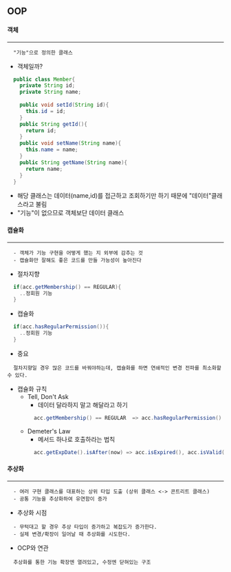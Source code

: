 ## OOP

#### 객체
---
```
  "기능"으로 정의한 클래스
```

+ 객체일까?
```JAVA
  public class Member{
    private String id;
    private String name;
    
    public void setId(String id){
      this.id = id;
    }
    public String getId(){
      return id;
    }
    public void setName(String name){
      this.name = name;
    }
    public String getName(String name){
      return name;
    }
  }
```
+ 해당 클래스는 데이터(name,id)를 접근하고 조회하기만 하기 때문에 "데이터"클래스라고 불림
+ "기능"이 없으므로 객체보단 데이터 클래스


#### 캡슐화
---
```
  - 객체가 기능 구현을 어떻게 했는 지 외부에 감추는 것
  - 캡슐화만 잘해도 좋은 코드를 만들 가능성이 높아진다
```

+ 절차지향
```java
  if(acc.getMembership() == REGULAR){
    ..정회원 기능
  }
```

+ 캡슐화
```JAVA
  if(acc.hasRegularPermission()){
    ..정회원 기능
  }
```


+ 중요
```
  절차지향일 경우 많은 코드를 바꿔야하는데, 캡슐화를 하면 연쇄적인 변경 전파를 최소화할 수 있다.
```

+ 캡슐화 규칙
  + Tell, Don't Ask
    + 데이터 달라하지 말고 해달라고 하기
    ```java
      acc.getMembership() == REGULAR  => acc.hasRegularPermission()
    ```
  + Demeter's Law
    + 메서드 하나로 호출하라는 법칙
    ```java
      acc.getExpDate().isAfter(now) => acc.isExpired(), acc.isValid(now)
    ```
    

#### 추상화
---
```
  - 여러 구현 클래스를 대표하는 상위 타입 도출 (상위 클래스 <-> 콘트리트 클래스)
  - 공통 기능을 추상화하여 유연함이 증가
```

  + 추상화 시점
  ```
    - 무턱대고 할 경우 추상 타입이 증가하고 복잡도가 증가한다.
    - 실제 변경/확장이 일어날 때 추상화를 시도한다.
  ```
  
  + OCP와 연관
  ```
    추상화를 통한 기능 확장엔 열려있고, 수정엔 닫혀있는 구조
  ```

